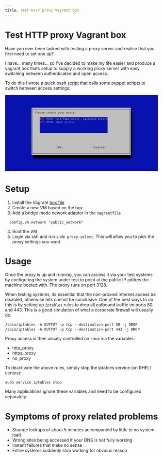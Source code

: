 ```yaml
---
title: Test HTTP proxy Vagrant box
---
```

# Test HTTP proxy Vagrant box
Have you ever been tasked with testing a proxy server and realise that you
first need to set one up?

I have... many times... so I've decided to make my life easier and produce a
vagrant box thats setup to supply a working proxy server with easy switching
between authenticated and open access.

To do this I wrote a quick bash 
[script](https://github.com/GeoffWilliams/stray_puppet_profiles/blob/master/files/proxy-select)
that calls some puppet scripts to switch between access settings:

![proxy dialogue](proxy_dialogue.png)

# Setup
1.  Install the Vagrant [box file](https://www.dropbox.com/s/6rx01ekxhoyvwz3/centos_6.6_test_proxy_v1.0.0.box?dl=0)
2.  Create a new VM based on the box
3.  Add a bridge mode nework adaptor in the `Vagrantfile`
```
  config.vm.network "public_network"
```
4.  Boot the VM
5.  Login via ssh and run `sudo proxy-select`.  This will allow you to pick the
    proxy settings you want.

# Usage
Once the proxy is up and running, you can access it via your test systems by
configuring the system under test to point at the public IP addres the machine
booted with.  The proxy runs on port 3128.

When testing systems, its essential that the non-proxied internet access be
disabled, otherwise tets cannot be conclusive.  One of the best ways to do this
is by setting up `iptables` rules to drop all outbound traffic on ports 80 and 
443.  This is a good simulation of what a corporate firewall will usually do:

```
/sbin/iptables -A OUTPUT -p tcp --destination-port 80 -j DROP
/sbin/iptables -A OUTPUT -p tcp --destination-port 443 -j DROP
```

Proxy access is then usually controlled on linux via the variables:
* http_proxy
* https_proxy
* no_proxy

To deactivate the above rules, simply stop the iptables service (on RHEL/
centos):
```
sudo service iptables stop
```

Many applications ignore these variables and need to be configured separately.

# Symptoms of proxy related problems
* Strange lockups of about 5 minutes accompanied by little to no system load
* Wrong sites being accessed if your DNS is not fully working
* Instant failures that make no sense
* Entire systems suddenly stop working for obvious reason

